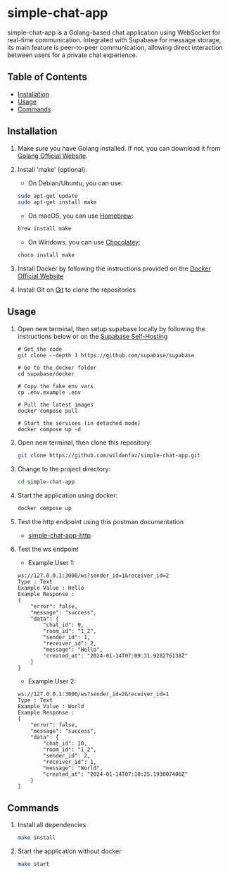 # simple-chat-app

simple-chat-app is a Golang-based chat application using WebSocket for real-time communication. Integrated with Supabase for message storage, its main feature is peer-to-peer communication, allowing direct interaction between users for a private chat experience.

## Table of Contents

- [Installation](#installation)
- [Usage](#usage)
- [Commands](#commands)

## Installation

1. Make sure you have Golang installed. If not, you can download it from [Golang Official Website](https://go.dev/doc/install).

2. Install 'make' (optional). 

    * On Debian/Ubuntu, you can use:

    ```bash
    sudo apt-get update
    sudo apt-get install make
    ```

   * On macOS, you can use [Homebrew](https://brew.sh/):

    ```bash
    brew install make
    ```

   * On Windows, you can use [Chocolatey](https://chocolatey.org/):

    ```bash
    choco install make
    ```

3. Install Docker by following the instructions provided on the [Docker Official Website](https://www.docker.com/products/docker-desktop/)

4. Install Git on [Git](https://www.git-scm.com/downloads) to clone the repositories

## Usage

1. Open new terminal, then setup supabase locally by following the instructions below or on the [Supabase Self-Hosting](https://supabase.com/docs/guides/self-hosting/docker)

    ```
    # Get the code
    git clone --depth 1 https://github.com/supabase/supabase
    
    # Go to the docker folder
    cd supabase/docker
    
    # Copy the fake env vars
    cp .env.example .env
    
    # Pull the latest images
    docker compose pull
    
    # Start the services (in detached mode)
    docker compose up -d

    ```

2. Open new terminal, then clone this repository:

    ```bash
    git clone https://github.com/wildanfaz/simple-chat-app.git
    ```

3. Change to the project directory:

    ```bash
    cd simple-chat-app
    ```

4. Start the application using docker:

    ```bash
    docker compose up
    ```

5. Test the http endpoint using this postman documentation

    * [simple-chat-app-http](https://documenter.getpostman.com/view/22978251/2s9YsNdq7n)

6. Test the ws endpoint

    * Example User 1:
    ```
    ws://127.0.0.1:3000/ws?sender_id=1&receiver_id=2
    Type : Text
    Example Value : Hello
    Example Response :
    {
        "error": false,
        "message": "success",
        "data": {
            "chat_id": 9,
            "room_id": "1_2",
            "sender_id": 1,
            "receiver_id": 2,
            "message": "Hello",
            "created_at": "2024-01-14T07:09:31.928276138Z"
        }
    }
    ```

    * Example User 2:
    ```
    ws://127.0.0.1:3000/ws?sender_id=2&receiver_id=1
    Type : Text
    Example Value : World
    Example Response :
    {
        "error": false,
        "message": "success",
        "data": {
            "chat_id": 10,
            "room_id": "1_2",
            "sender_id": 2,
            "receiver_id": 1,
            "message": "World",
            "created_at": "2024-01-14T07:10:25.193007406Z"
        }
    }
    ```

## Commands

1. Install all dependencies
    ```bash
    make install
    ```

2. Start the application without docker
    ```bash
    make start
    ```